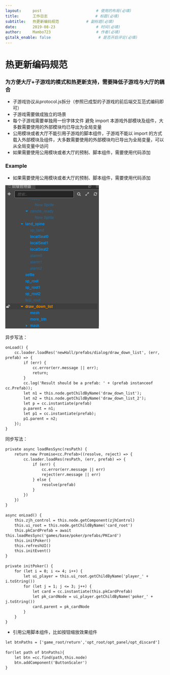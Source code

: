 ```yaml
---
layout:     post                        # 使用的布局(必填)
title:      工作日志                     # 标题(必填)
subtitle:   热更新编码规范            # 副标题(必填)
date:       2019-08-23                  # 时间(必填)
author:     Mambo723                    # 作者(必填)
gitalk_enable: false                     # 是否开启评论(必填)
---
```

# 热更新编码规范

### 为方便大厅+子游戏的模式和热更新支持，需要降低子游戏与大厅的耦合
*  子游戏协议从protocol.js拆分（参照已成型的子游戏的前后端交互范式编码即可）
*  子游戏需要做成独立的场景
*  每个子游戏需要单独用一份字体文件
避免 import 本游戏外部模块及组件，大多数需要使用的外部模块均已导出为全局变量
*  公用模块或者大厅不能引用子游戏的脚本组件，子游戏不能以 import 的方式载入外部模块及组件，大多数需要使用的外部模块均已导出为全局变量，可以从全局变量中访问
*  如果需要使用公用模块或者大厅的预制、脚本组件，需要使用代码添加

### Example
*  如果需要使用公用模块或者大厅的预制、脚本组件，需要使用代码添加

![1](uploads/66b8dfa6eaf346dc4daa6edd1d3d1167/1.png)

异步写法：
```
onLoad() {
    cc.loader.loadRes('newHall/prefabs/dialog/draw_down_list', (err, prefab) => {
        if (err) {
            cc.error(err.message || err);
            return;
        }
        cc.log('Result should be a prefab: ' + (prefab instanceof cc.Prefab));
        let n1 = this.node.getChildByName('draw_down_list');
        let n2 = this.node.getChildByName('draw_down_list_2');
        let p = cc.instantiate(prefab)
        p.parent = n1;
        let p1 = cc.instantiate(prefab);
        p1.parent = n2;
    });
}
```

同步写法：

```
private async loadResSync(resPath) {
    return new Promise<cc.Prefab>((resolve, reject) => {
        cc.loader.loadRes(resPath, (err, prefab) => {
            if (err) {
                cc.error(err.message || err)
                reject(err.message || err)
            } else {
                resolve(prefab)
            }
        })
    })
}

async onLoad() {
    this.zjh_control = this.node.getComponent(zjhControl)
    this.ui_root = this.node.getChildByName('card_root')
    this.pkCardPrefab = await this.loadResSync('games/base/poker/prefabs/PKCard')
    this.initPoker()
    this.refreshUI()
    this.initEvent()
}

private initPoker() {
    for (let i = 0; i <= 4; i++) {
        let ui_player = this.ui_root.getChildByName('player_' + i.toString())
        for (let j = 1; j <= 3; j++) {
            let card = cc.instantiate(this.pkCardPrefab)
            let pk_cardNode = ui_player.getChildByName('poker_' + j.toString())
            card.parent = pk_cardNode
        }
    }
}
```

*  引用公用脚本组件，比如按钮缩放效果组件


```
let btnPaths = ['game_root/return','opt_root/opt_panel/opt_discard']

for(let path of btnPaths){
    let btn =cc.find(path,this.node)
    btn.addComponent('ButtonScaler')
}
```
